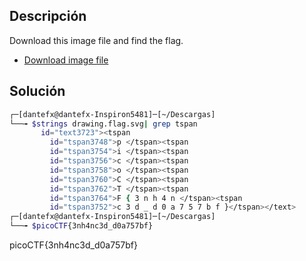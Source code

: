 ## Descripción
Download this image file and find the flag.

-   [Download image file](https://artifacts.picoctf.net/c/138/drawing.flag.svg)

## Solución
``` bash
┌─[dantefx@dantefx-Inspiron5481]─[~/Descargas]
└──╼ $strings drawing.flag.svg| grep tspan
       id="text3723"><tspan
         id="tspan3748">p </tspan><tspan
         id="tspan3754">i </tspan><tspan
         id="tspan3756">c </tspan><tspan
         id="tspan3758">o </tspan><tspan
         id="tspan3760">C </tspan><tspan
         id="tspan3762">T </tspan><tspan
         id="tspan3764">F { 3 n h 4 n </tspan><tspan
         id="tspan3752">c 3 d _ d 0 a 7 5 7 b f }</tspan></text>
┌─[dantefx@dantefx-Inspiron5481]─[~/Descargas]
└──╼ $picoCTF{3nh4nc3d_d0a757bf}


```
picoCTF{3nh4nc3d_d0a757bf}